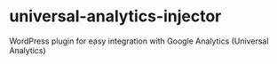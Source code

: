 universal-analytics-injector
============================

WordPress plugin for easy integration with Google Analytics (Universal Analytics)
